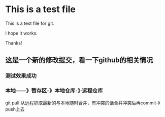 
# This is a test file

This is a test file for git.

I hope it works.

Thanks!

## 这是一个新的修改提交，看一下github的相关情况

### 测试效果成功

### 本地——》暂存区-》本地仓库-》·远程仓库

git pull 从远程抓取最新的与本地随时合并，有冲突的话合并冲突后再commit-》push上去

